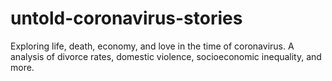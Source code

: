 # untold-coronavirus-stories
Exploring life, death, economy, and love in the time of coronavirus.
A analysis of divorce rates, domestic violence, socioeconomic inequality, and more. 
